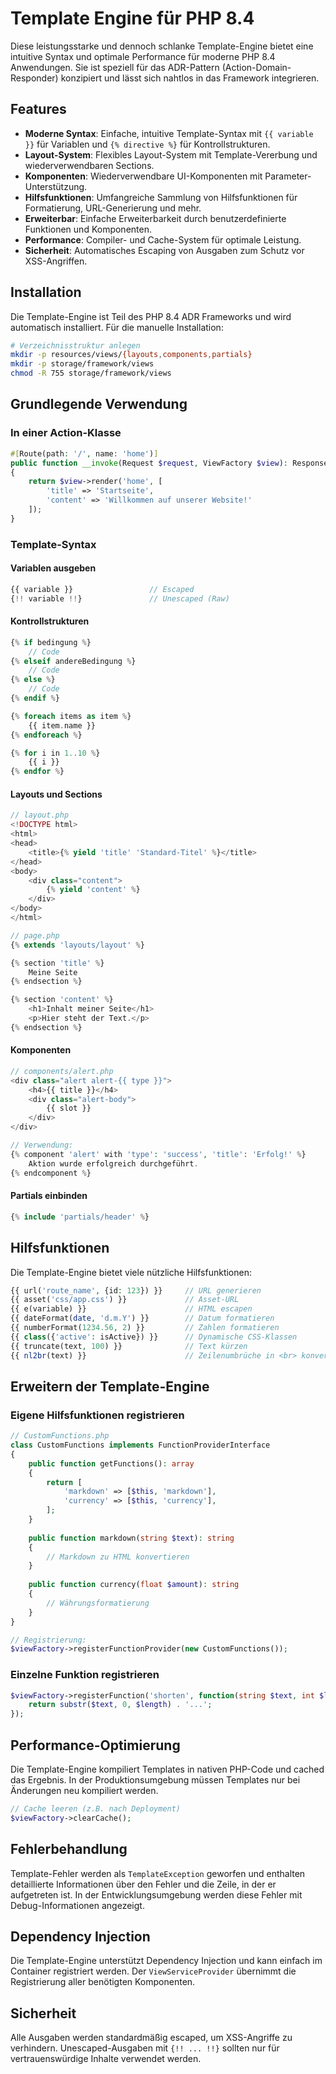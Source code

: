 # Template Engine für PHP 8.4

Diese leistungsstarke und dennoch schlanke Template-Engine bietet eine intuitive Syntax und optimale Performance für
moderne PHP 8.4 Anwendungen. Sie ist speziell für das ADR-Pattern (Action-Domain-Responder) konzipiert und lässt sich
nahtlos in das Framework integrieren.

## Features

- **Moderne Syntax**: Einfache, intuitive Template-Syntax mit `{{ variable }}` für Variablen und `{% directive %}` für
  Kontrollstrukturen.
- **Layout-System**: Flexibles Layout-System mit Template-Vererbung und wiederverwendbaren Sections.
- **Komponenten**: Wiederverwendbare UI-Komponenten mit Parameter-Unterstützung.
- **Hilfsfunktionen**: Umfangreiche Sammlung von Hilfsfunktionen für Formatierung, URL-Generierung und mehr.
- **Erweiterbar**: Einfache Erweiterbarkeit durch benutzerdefinierte Funktionen und Komponenten.
- **Performance**: Compiler- und Cache-System für optimale Leistung.
- **Sicherheit**: Automatisches Escaping von Ausgaben zum Schutz vor XSS-Angriffen.

## Installation

Die Template-Engine ist Teil des PHP 8.4 ADR Frameworks und wird automatisch installiert. Für die manuelle Installation:

```bash
# Verzeichnisstruktur anlegen
mkdir -p resources/views/{layouts,components,partials}
mkdir -p storage/framework/views
chmod -R 755 storage/framework/views
```

## Grundlegende Verwendung

### In einer Action-Klasse

```php
#[Route(path: '/', name: 'home')]
public function __invoke(Request $request, ViewFactory $view): Response
{
    return $view->render('home', [
        'title' => 'Startseite',
        'content' => 'Willkommen auf unserer Website!'
    ]);
}
```

### Template-Syntax

#### Variablen ausgeben

```php
{{ variable }}                 // Escaped
{!! variable !!}               // Unescaped (Raw)
```

#### Kontrollstrukturen

```php
{% if bedingung %}
    // Code
{% elseif andereBedingung %}
    // Code
{% else %}
    // Code
{% endif %}

{% foreach items as item %}
    {{ item.name }}
{% endforeach %}

{% for i in 1..10 %}
    {{ i }}
{% endfor %}
```

#### Layouts und Sections

```php
// layout.php
<!DOCTYPE html>
<html>
<head>
    <title>{% yield 'title' 'Standard-Titel' %}</title>
</head>
<body>
    <div class="content">
        {% yield 'content' %}
    </div>
</body>
</html>

// page.php
{% extends 'layouts/layout' %}

{% section 'title' %}
    Meine Seite
{% endsection %}

{% section 'content' %}
    <h1>Inhalt meiner Seite</h1>
    <p>Hier steht der Text.</p>
{% endsection %}
```

#### Komponenten

```php
// components/alert.php
<div class="alert alert-{{ type }}">
    <h4>{{ title }}</h4>
    <div class="alert-body">
        {{ slot }}
    </div>
</div>

// Verwendung:
{% component 'alert' with 'type': 'success', 'title': 'Erfolg!' %}
    Aktion wurde erfolgreich durchgeführt.
{% endcomponent %}
```

#### Partials einbinden

```php
{% include 'partials/header' %}
```

## Hilfsfunktionen

Die Template-Engine bietet viele nützliche Hilfsfunktionen:

```php
{{ url('route_name', {id: 123}) }}     // URL generieren
{{ asset('css/app.css') }}             // Asset-URL
{{ e(variable) }}                      // HTML escapen
{{ dateFormat(date, 'd.m.Y') }}        // Datum formatieren
{{ numberFormat(1234.56, 2) }}         // Zahlen formatieren
{{ class({'active': isActive}) }}      // Dynamische CSS-Klassen
{{ truncate(text, 100) }}              // Text kürzen
{{ nl2br(text) }}                      // Zeilenumbrüche in <br> konvertieren
```

## Erweitern der Template-Engine

### Eigene Hilfsfunktionen registrieren

```php
// CustomFunctions.php
class CustomFunctions implements FunctionProviderInterface
{
    public function getFunctions(): array
    {
        return [
            'markdown' => [$this, 'markdown'],
            'currency' => [$this, 'currency'],
        ];
    }
    
    public function markdown(string $text): string
    {
        // Markdown zu HTML konvertieren
    }
    
    public function currency(float $amount): string
    {
        // Währungsformatierung
    }
}

// Registrierung:
$viewFactory->registerFunctionProvider(new CustomFunctions());
```

### Einzelne Funktion registrieren

```php
$viewFactory->registerFunction('shorten', function(string $text, int $length = 100) {
    return substr($text, 0, $length) . '...';
});
```

## Performance-Optimierung

Die Template-Engine kompiliert Templates in nativen PHP-Code und cached das Ergebnis. In der Produktionsumgebung müssen
Templates nur bei Änderungen neu kompiliert werden.

```php
// Cache leeren (z.B. nach Deployment)
$viewFactory->clearCache();
```

## Fehlerbehandlung

Template-Fehler werden als `TemplateException` geworfen und enthalten detaillierte Informationen über den Fehler und die
Zeile, in der er aufgetreten ist. In der Entwicklungsumgebung werden diese Fehler mit Debug-Informationen angezeigt.

## Dependency Injection

Die Template-Engine unterstützt Dependency Injection und kann einfach im Container registriert werden. Der
`ViewServiceProvider` übernimmt die Registrierung aller benötigten Komponenten.

## Sicherheit

Alle Ausgaben werden standardmäßig escaped, um XSS-Angriffe zu verhindern. Unescaped-Ausgaben mit `{!! ... !!}` sollten
nur für vertrauenswürdige Inhalte verwendet werden.